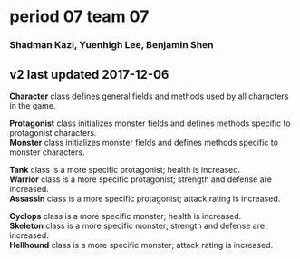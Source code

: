 <h1>period 07 team 07</h1>
<h3>Shadman Kazi, Yuenhigh Lee, Benjamin Shen</h3>
<h2>v2 last updated 2017-12-06</h2>

<p>
    <b>Character</b> class defines general fields and methods used by all characters in the game.
</p>

<p>
    <b>Protagonist</b> class initializes monster fields and defines methods specific to protagonist characters.
  <br />
    <b>Monster</b> class initializes monster fields and defines methods specific to monster characters.
</p>

<p>
    <b>Tank</b> class is a more specific protagonist; health is increased.
  <br />
    <b>Warrior</b> class is a more specific protagonist; strength and defense are increased.
  <br />
    <b>Assassin</b> class is a more specific protagonist; attack rating is increased.
</p>

<p>
    <b>Cyclops</b> class is a more specific monster; health is increased.
  <br />
    <b>Skeleton</b> class is a more specific monster; strength and defense are increased.
  <br />
    <b>Hellhound</b> class is a more specific monster; attack rating is increased.
</p>